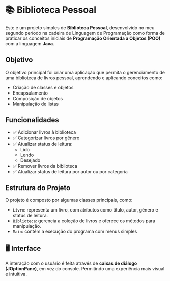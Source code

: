 # 📚 Biblioteca Pessoal

Este é um projeto simples de **Biblioteca Pessoal**, desenvolvido no meu segundo período na cadeira de Linguagem de Programação como forma de praticar os conceitos iniciais de **Programação Orientada a Objetos (POO)** com a linguagem **Java**.

## Objetivo

O objetivo principal foi criar uma aplicação que permita o gerenciamento de uma biblioteca de livros pessoal, aprendendo e aplicando conceitos como:
- Criação de classes e objetos
- Encapsulamento
- Composição de objetos
- Manipulação de listas
  
## Funcionalidades

- ✅ Adicionar livros à biblioteca
- ✅ Categorizar livros por gênero
- ✅ Atualizar status de leitura:
  - Lido
  - Lendo
  - Desejado
- ✅ Remover livros da biblioteca
- ✅ Atualizar status de leitura por autor ou por categoria

## Estrutura do Projeto

O projeto é composto por algumas classes principais, como:

- `Livro`: representa um livro, com atributos como título, autor, gênero e status de leitura.
- `Biblioteca`: gerencia a coleção de livros e oferece os métodos para manipulação.
- `Main`: contém a execução do programa com menus simples
  
## 🖥️ Interface

A interação com o usuário é feita através de **caixas de diálogo (JOptionPane)**, em vez do console. Permitindo uma experiência mais visual e intuitiva.
